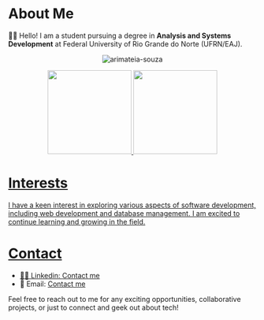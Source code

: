 
# About Me
👨‍🏫 Hello! I am a student pursuing a degree in <strong>Analysis and Systems Development</strong> at Federal University of Rio Grande do Norte (UFRN/EAJ).
<div align="center">
   <p> <img src="https://komarev.com/ghpvc/?username=arimateia-souza&color=brightgreen" alt="arimateia-souza"></p>
  <a href="https://github.com/arimateia-souza">
  <img height="170em" src="https://github-readme-stats.vercel.app/api?username=arimateia-souza&show_icons=true&theme=dark&include_all_commits=true&count_private=true"/>
  <img height="170em" src="https://github-readme-stats.vercel.app/api/top-langs/?username=arimateia-souza&layout=compact&langs_count=7&theme=dark"/>
</div>
    
# Interests
I have a keen interest in exploring various aspects of software development, including web development and database management. I am excited to continue learning and growing in the field.

# Contact
- 🧑‍💻 Linkedin: [Contact me](https://www.linkedin.com/in/arimat%C3%A9ia-souza-402a8819a/)
- 📧 Email: [Contact me](email.arisantos@gmail.com)


Feel free to reach out to me for any exciting opportunities, collaborative projects, or just to connect and geek out about tech!
